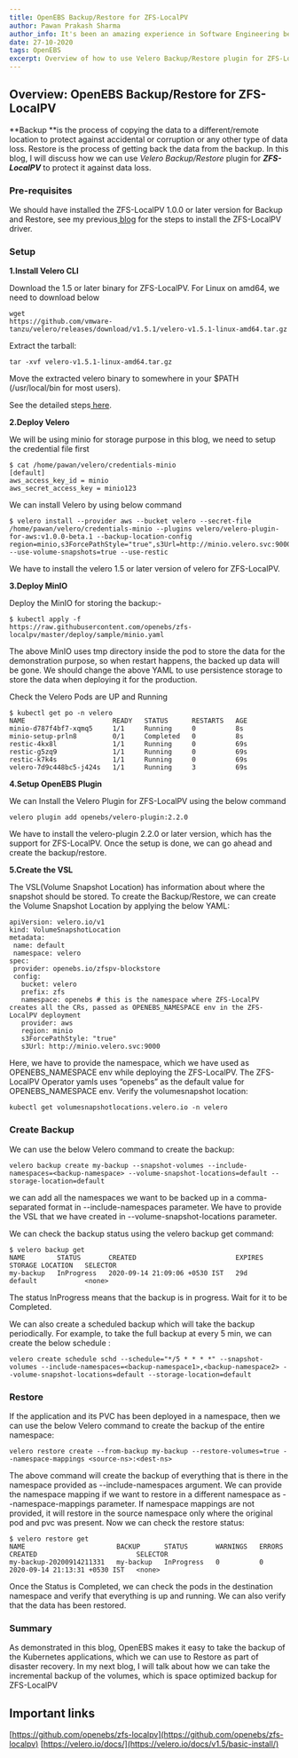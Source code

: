 ```yaml
---
title: OpenEBS Backup/Restore for ZFS-LocalPV
author: Pawan Prakash Sharma
author_info: It's been an amazing experience in Software Engineering because of my love for coding. In my free time, I read books, play table tennis and watch tv series
date: 27-10-2020
tags: OpenEBS
excerpt: Overview of how to use Velero Backup/Restore plugin for ZFS-LocalPV to protect it against data loss.
---
```


## Overview: OpenEBS Backup/Restore for ZFS-LocalPV

**Backup **is the process of copying the data to a different/remote location to protect against accidental or corruption or any other type of data loss. Restore is the process of getting back the data from the backup. In this blog, I will discuss how we can use *Velero Backup/Restore* plugin for ***ZFS-LocalPV*** to protect it against data loss.

### Pre-requisites

We should have installed the ZFS-LocalPV 1.0.0 or later version for Backup and Restore, see my previous[ blog](https://blog.openebs.io/openebs-dynamic-volume-provisioning-on-zfs-d8670720181d) for the steps to install the ZFS-LocalPV driver.

### Setup

**1.Install Velero CLI**

Download the 1.5 or later binary for ZFS-LocalPV. For Linux on amd64, we need to download below

    wget
    https://github.com/vmware-tanzu/velero/releases/download/v1.5.1/velero-v1.5.1-linux-amd64.tar.gz

Extract the tarball:

    tar -xvf velero-v1.5.1-linux-amd64.tar.gz

Move the extracted velero binary to somewhere in your $PATH (/usr/local/bin for most users).

See the detailed steps[ here](https://velero.io/docs/v1.5/basic-install/).

**2.Deploy Velero**

We will be using minio for storage purpose in this blog, we need to setup the credential file first

    $ cat /home/pawan/velero/credentials-minio
    [default]
    aws_access_key_id = minio
    aws_secret_access_key = minio123

We can install Velero by using below command

    $ velero install --provider aws --bucket velero --secret-file /home/pawan/velero/credentials-minio --plugins velero/velero-plugin-for-aws:v1.0.0-beta.1 --backup-location-config region=minio,s3ForcePathStyle="true",s3Url=http://minio.velero.svc:9000 --use-volume-snapshots=true --use-restic

We have to install the velero 1.5 or later version of velero for ZFS-LocalPV.

**3.Deploy MinIO**

Deploy the MinIO for storing the backup:-

    $ kubectl apply -f
    https://raw.githubusercontent.com/openebs/zfs-localpv/master/deploy/sample/minio.yaml

The above MinIO uses tmp directory inside the pod to store the data for the demonstration purpose, so when restart happens, the backed up data will be gone. We should change the above YAML to use persistence storage to store the data when deploying it for the production.

Check the Velero Pods are UP and Running

    $ kubectl get po -n velero
    NAME                      READY   STATUS      RESTARTS   AGE
    minio-d787f4bf7-xqmq5     1/1     Running     0          8s
    minio-setup-prln8         0/1     Completed   0          8s
    restic-4kx8l              1/1     Running     0          69s
    restic-g5zq9              1/1     Running     0          69s
    restic-k7k4s              1/1     Running     0          69s
    velero-7d9c448bc5-j424s   1/1     Running     3          69s

**4.Setup OpenEBS Plugin**

We can Install the Velero Plugin for ZFS-LocalPV using the below command

    velero plugin add openebs/velero-plugin:2.2.0

We have to install the velero-plugin 2.2.0 or later version, which has the support for ZFS-LocalPV. Once the setup is done, we can go ahead and create the backup/restore.

**5.Create the VSL**

The VSL(Volume Snapshot Location) has information about where the snapshot should be stored. To create the Backup/Restore, we can create the Volume Snapshot Location by applying the below YAML:

    apiVersion: velero.io/v1
    kind: VolumeSnapshotLocation
    metadata:
     name: default
     namespace: velero
    spec:
     provider: openebs.io/zfspv-blockstore
     config:
       bucket: velero
       prefix: zfs
       namespace: openebs # this is the namespace where ZFS-LocalPV creates all the CRs, passed as OPENEBS_NAMESPACE env in the ZFS-LocalPV deployment
       provider: aws
       region: minio
       s3ForcePathStyle: "true"
       s3Url: http://minio.velero.svc:9000

Here, we have to provide the namespace, which we have used as OPENEBS_NAMESPACE env while deploying the ZFS-LocalPV. The ZFS-LocalPV Operator yamls uses “openebs” as the default value for OPENEBS_NAMESPACE env. Verify the volumesnapshot location:

    kubectl get volumesnapshotlocations.velero.io -n velero

### Create Backup

We can use the below Velero command to create the backup:

    velero backup create my-backup --snapshot-volumes --include-namespaces=<backup-namespace> --volume-snapshot-locations=default --storage-location=default

we can add all the namespaces we want to be backed up in a comma-separated format in --include-namespaces parameter. We have to provide the VSL that we have created in --volume-snapshot-locations parameter.

We can check the backup status using the velero backup get command:

    $ velero backup get
    NAME        STATUS       CREATED                         EXPIRES   STORAGE LOCATION   SELECTOR
    my-backup   InProgress   2020-09-14 21:09:06 +0530 IST   29d       default            <none>

The status InProgress means that the backup is in progress. Wait for it to be Completed.

We can also create a scheduled backup which will take the backup periodically. For example, to take the full backup at every 5 min, we can create the below schedule :

    velero create schedule schd --schedule="*/5 * * * *" --snapshot-volumes --include-namespaces=<backup-namespace1>,<backup-namespace2> --volume-snapshot-locations=default --storage-location=default

### Restore

If the application and its PVC has been deployed in a namespace, then we can use the below Velero command to create the backup of the entire namespace:

    velero restore create --from-backup my-backup --restore-volumes=true --namespace-mappings <source-ns>:<dest-ns>

The above command will create the backup of everything that is there in the namespace provided as --include-namespaces argument. We can provide the namespace mapping if we want to restore in a different namespace as --namespace-mappings parameter. If namespace mappings are not provided, it will restore in the source namespace only where the original pod and pvc was present. Now we can check the restore status:

    $ velero restore get
    NAME                       BACKUP      STATUS       WARNINGS   ERRORS   CREATED                         SELECTOR
    my-backup-20200914211331   my-backup   InProgress   0          0        2020-09-14 21:13:31 +0530 IST   <none>

Once the Status is Completed, we can check the pods in the destination namespace and verify that everything is up and running. We can also verify that the data has been restored.

### Summary

As demonstrated in this blog, OpenEBS makes it easy to take the backup of the Kubernetes applications, which we can use to Restore as part of disaster recovery. In my next blog, I will talk about how we can take the incremental backup of the volumes, which is space optimized backup for ZFS-LocalPV

## Important links

[https://github.com/openebs/zfs-localpv](https://github.com/openebs/zfs-localpv)
[https://velero.io/docs/](https://velero.io/docs/v1.5/basic-install/)
